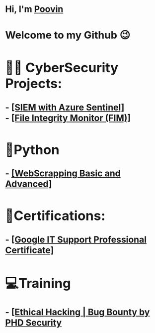 <h1>Hi, I'm <a href="https://www.linkedin.com/in/poovin-prakash">Poovin<a> <br/>
  <h3>Welcome to my Github 😉<h3>

<h2>👨‍💻 CyberSecurity Projects:</h2>
  - <a href= "https://github.com/V4g4b0nd/Projects/blob/main/Azure_Sentinal/readme.md">[SIEM with Azure Sentinel]<a><br>
  - <a href = "https://github.com/V4g4b0nd/Projects/blob/main/FIM(File%20Integriy%20Manager/readme.md">[File Integrity Monitor (FIM)]<a>
<br/>
<h2>🐍Python</h2>
  - <a href= "https://github.com/V4g4b0nd/Webscrapping/blob/main/README.md">[WebScrapping Basic and Advanced]<a>
<br> 
<h2>📃Certifications:</h2>
 - <a href = "https://www.credly.com/badges/512ea3d7-5058-4620-a96a-335482edce7b?source=linked_in_profile">[Google IT Support Professional Certificate]<a>
<br/>
<h2>💻Training</h2>
 - <a href = "https://www.udemy.com/certificate/UC-d4cb6fa1-41b2-4635-b9df-c70d384bccbc/">[Ethical Hacking | Bug Bounty by <a href ="https://www.youtube.com/@phdsecurity4081">PHD Security<a> <a>

<!--
**V4g4b0nd/V4g4b0nd** is a ✨ _special_ ✨ repository because its `README.md` (this file) appears on your GitHub profile.

Here are some ideas to get you started:

- 🔭 I’m currently working on ...
- 🌱 I’m currently learning ...
- 👯 I’m looking to collaborate on ...
- 🤔 I’m looking for help with ...
- 💬 Ask me about ...
- 📫 How to reach me: ...
- 😄 Pronouns: ...
- ⚡ Fun fact: ...
-->
